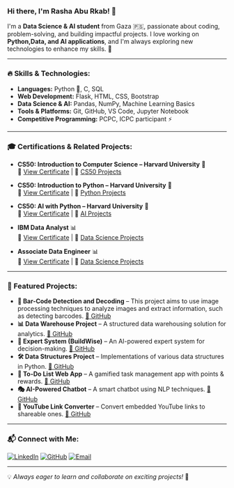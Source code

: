 ### Hi there, I'm Rasha Abu Rkab! 👋

I'm a **Data Science & AI student** from Gaza 🇵🇸, passionate about coding, problem-solving, and building impactful projects. I love working on **Python,Data, and AI applications**, and I'm always exploring new technologies to enhance my skills. 🚀

---

### 🔥 Skills & Technologies:

- **Languages:** Python 🐍, C, SQL
- **Web Development:** Flask, HTML, CSS, Bootstrap
- **Data Science & AI:** Pandas, NumPy, Machine Learning Basics
- **Tools & Platforms:** Git, GitHub, VS Code, Jupyter Notebook
- **Competitive Programming:** PCPC, ICPC participant ⚡

---

### 🎓 Certifications & Related Projects:

- **CS50: Introduction to Computer Science – Harvard University** 🏅  
  📜 [View Certificate](#) | 🔗 [CS50 Projects](https://github.com/RashaAbuRkab/CS50-s-Introduction-to-Computer-Science-Projects)

- **CS50: Introduction to Python – Harvard University** 🏅  
  📜 [View Certificate](#) | 🔗 [Python Projects](https://github.com/RashaAbuRkab/CS50-Python-Programming)

- **CS50: AI with Python – Harvard University** 🤖  
  📜 [View Certificate](#) | 🔗 [AI Projects](https://github.com/RashaAbuRkab/CS50-AI-Projects)

- **IBM Data Analyst** 📊  
  📜 [View Certificate](#) | 🔗 [Data Science Projects](https://github.com/RashaAbuRkab/data-science-projects)
  
- **Associate Data Engineer** 📊  
  📜 [View Certificate](#) | 🔗 [Data Science Projects](https://github.com/RashaAbuRkab/data-science-projects)

---

### 🚀 Featured Projects:

- **📌 Bar-Code Detection and Decoding** – This project aims to use image processing techniques to analyze images and extract information, such as detecting barcodes. [🔗 GitHub](https://github.com/RashaAbuRkab/Bar-Code-Detection-and-Decoding)
- **📊 Data Warehouse Project** – A structured data warehousing solution for analytics. [🔗 GitHub](https://github.com/RashaAbuRkab/data-warehouse)
- **🧠 Expert System (BuildWise)** – An AI-powered expert system for decision-making. [🔗 GitHub](https://github.com/RashaAbuRkab/buildwise)
- **🛠️ Data Structures Project** – Implementations of various data structures in Python. [🔗 GitHub](https://github.com/RashaAbuRkab/data-structures)
- **📌 To-Do List Web App** – A gamified task management app with points & rewards. [🔗 GitHub](https://github.com/RashaAbuRkab/todo-app)
- **🎭 AI-Powered Chatbot** – A smart chatbot using NLP techniques. [🔗 GitHub](https://github.com/RashaAbuRkab/ai-chatbot)
- **📡 YouTube Link Converter** – Convert embedded YouTube links to shareable ones. [🔗 GitHub](https://github.com/RashaAbuRkab/youtube-link-converter)

---

### 📬 Connect with Me:

[![LinkedIn](https://img.shields.io/badge/-LinkedIn-blue?style=flat&logo=linkedin)](https://www.linkedin.com/in/rashaaburkab) 
[![GitHub](https://img.shields.io/badge/-GitHub-black?style=flat&logo=github)](https://github.com/RashaAbuRkab) 
[![Email](https://img.shields.io/badge/-Email-red?style=flat&logo=gmail)](mailto:rasha.email@example.com)

---

💡 _Always eager to learn and collaborate on exciting projects!_ 🚀

